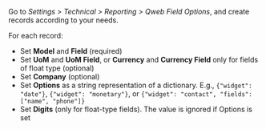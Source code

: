 Go to *Settings \> Technical \> Reporting \> Qweb Field Options*, and
create records according to your needs.

For each record:

- Set **Model** and **Field** (required)
- Set **UoM** and **UoM Field**, or **Currency** and **Currency Field**
  only for fields of float type (optional)
- Set **Company** (optional)
- Set **Options** as a string representation of a dictionary. E.g.,
  `{"widget": "date"}`, `{"widget": "monetary"}`, or
  `{"widget": "contact", "fields": ["name", "phone"]}`
- Set **Digits** (only for float-type fields). The value is ignored if
  Options is set
